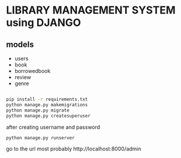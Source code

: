 <h1>LIBRARY MANAGEMENT SYSTEM using DJANGO</h1>

<h2>models</h2>
<ul>
<li>users</li>
<li>book</li>
<li>borrowedbook</li>
<li>review</li>
<li>genre</li>
</ul>

```bash

pip install -r requirements.txt
python manage.py makemigrations
python manage.py migrate
python manage.py createsuperuser
```
after creating username and password
```bash
python manage.py runserver
```
go to the url most probably http://localhost:8000/admin
